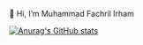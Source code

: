👋 Hi, I’m Muhammad Fachril Irham

[![Anurag's GitHub stats](https://github-readme-stats.vercel.app/api?username=mfachrilirham&show_icons=true&theme=radical)](https://github.com/mfachrilirham/github-readme-stats)
